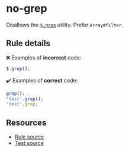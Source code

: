 # no-grep

Disallows the [`$.grep`](https://api.jquery.com/jQuery.grep/) utility. Prefer `Array#filter`.

## Rule details

❌ Examples of **incorrect** code:
```js
$.grep();
```

✔️ Examples of **correct** code:
```js
grep();
'test'.grep();
'test'.grep;
```

## Resources

* [Rule source](/src/rules/no-grep.js)
* [Test source](/src/tests/no-grep.js)
